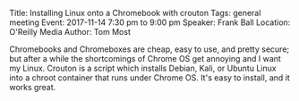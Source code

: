 Title: Installing Linux onto a Chromebook with crouton
Tags: general meeting
Event: 2017-11-14 7:30 pm to 9:00 pm
Speaker: Frank Ball
Location: O'Reilly Media
Author: Tom Most

Chromebooks and Chromeboxes are cheap, easy to use, and pretty secure; but after a while the shortcomings of Chrome OS get annoying and I want my Linux.
Crouton is a script which installs Debian, Kali, or Ubuntu Linux into a chroot container that runs under Chrome OS.
It's easy to install, and it works great.

